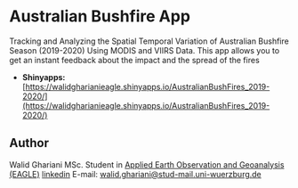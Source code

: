 # Australian Bushfire App
Tracking and Analyzing the Spatial Temporal Variation of Australian Bushfire Season (2019-2020) Using MODIS and VIIRS Data. This app allows you to get an instant feedback about the impact and the spread of the fires

* **Shinyapps:** [https://walidgharianieagle.shinyapps.io/AustralianBushFires_2019-2020/](https://walidgharianieagle.shinyapps.io/AustralianBushFires_2019-2020/)

## Author
Walid Ghariani MSc. Student in [Applied Earth Observation and Geoanalysis (EAGLE)](http://eagle-science.org/) [linkedin](https://www.linkedin.com/in/walid-ghariani-893365138/) E-mail: walid.ghariani@stud-mail.uni-wuerzburg.de
